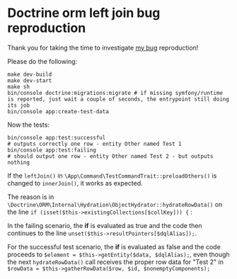 # Doctrine orm left join bug reproduction

Thank you for taking the time to investigate [my bug](https://github.com/doctrine/orm/issues/9807) reproduction!

Please do the following:

```shell
make dev-build
make dev-start
make sh
bin/console doctrine:migrations:migrate # if missing symfony/runtime is reported, just wait a couple of seconds, the entrypoint still doing its job
bin/console app:create-test-data
```

Now the tests:

```shell
bin/console app:test:successful
# outputs correctly one row - entity Other named Test 1
bin/console app:test:failing
# should output one row - entity Other named Test 2 - but outputs nothing
```

If the `leftJoin()` in `\App\Command\TestCommandTrait::preloadOthers()` is changed to `innerJoin()`, it works as expected.

The reason is in `\Doctrine\ORM\Internal\Hydration\ObjectHydrator::hydrateRowData()` on the line `if (isset($this->existingCollections[$collKey])) {` :

In the failing scenario, the **if** is evaluated as true and the code then continues to the line `unset($this->resultPointers[$dqlAlias]);`.

For the successful test scenario, the **if** is evaluated as false and the code proceeds to `$element = $this->getEntity($data, $dqlAlias);`, even though the next `hydrateRowData()` call receives the proper row data for "Test 2"
in `$rowData = $this->gatherRowData($row, $id, $nonemptyComponents);`
